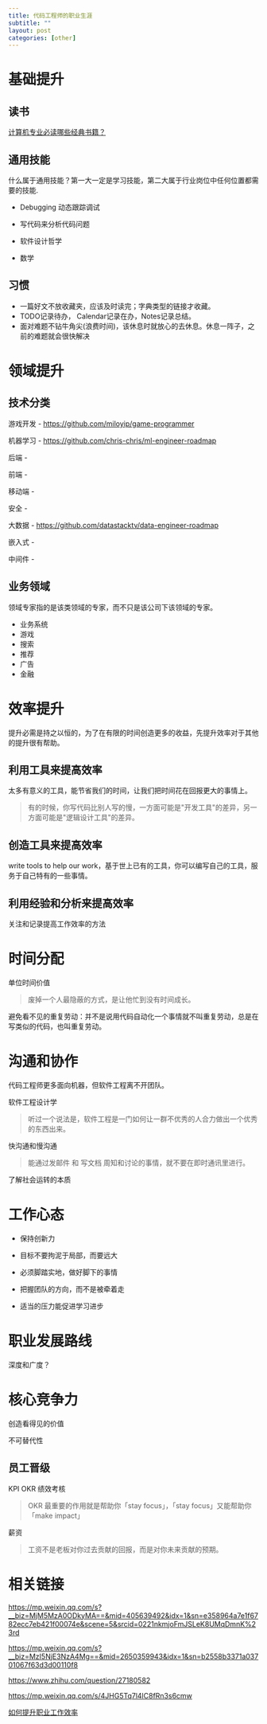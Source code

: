 ```yaml
---
title: 代码工程师的职业生涯
subtitle: ""
layout: post
categories: [other]
---
```


# 基础提升

## 读书

[计算机专业必读哪些经典书籍？](https://www.zhihu.com/question/273973062)

## 通用技能

什么属于通用技能？第一大一定是学习技能，第二大属于行业岗位中任何位置都需要的技能.

- Debugging 动态跟踪调试

- 写代码来分析代码问题

- 软件设计哲学

- 数学

## 习惯

- 一篇好文不放收藏夹，应该及时读完；字典类型的链接才收藏。
- TODO记录待办， Calendar记录在办，Notes记录总结。
- 面对难题不钻牛角尖(浪费时间)，该休息时就放心的去休息。休息一阵子，之前的难题就会很快解决


# 领域提升

## 技术分类

游戏开发 - https://github.com/miloyip/game-programmer

机器学习 - https://github.com/chris-chris/ml-engineer-roadmap

后端 - 

前端 - 

移动端 - 

安全 - 

大数据 - https://github.com/datastacktv/data-engineer-roadmap

嵌入式 -

中间件 -

## 业务领域

领域专家指的是该类领域的专家，而不只是该公司下该领域的专家。

- 业务系统
- 游戏
- 搜索
- 推荐
- 广告
- 金融


# 效率提升

提升必需是持之以恒的，为了在有限的时间创造更多的收益，先提升效率对于其他的提升很有帮助。

## 利用工具来提高效率

太多有意义的工具，能节省我们的时间，让我们把时间花在回报更大的事情上。

> 有的时候，你写代码比别人写的慢，一方面可能是"开发工具"的差异，另一方面可能是"逻辑设计工具"的差异。

## 创造工具来提高效率

write tools to help our work，基于世上已有的工具，你可以编写自己的工具，服务于自己特有的一些事情。

## 利用经验和分析来提高效率

关注和记录提高工作效率的方法



# 时间分配

单位时间价值

> 废掉一个人最隐蔽的方式，是让他忙到没有时间成长。

避免看不见的重复劳动：并不是说用代码自动化一个事情就不叫重复劳动，总是在写类似的代码，也叫重复劳动。




# 沟通和协作

代码工程师更多面向机器，但软件工程离不开团队。

软件工程设计学

> 听过一个说法是，软件工程是一门如何让一群不优秀的人合力做出一个优秀的东西出来。

快沟通和慢沟通

> 能通过发邮件 和 写文档 周知和讨论的事情，就不要在即时通讯里进行。

了解社会运转的本质


# 工作心态

- 保持创新力

- 目标不要拘泥于局部，而要远大

- 必须脚踏实地，做好脚下的事情

- 把握团队的方向，而不是被牵着走

- 适当的压力能促进学习进步



# 职业发展路线

深度和广度？


# 核心竞争力

创造看得见的价值

不可替代性

## 员工晋级

KPI OKR 绩效考核
> OKR 最重要的作用就是帮助你「stay focus」，「stay focus」又能帮助你「make impact」

薪资
> 工资不是老板对你过去贡献的回报，而是对你未来贡献的预期。





# 相关链接

https://mp.weixin.qq.com/s?__biz=MjM5MzA0ODkyMA==&mid=405639492&idx=1&sn=e358964a7e1f6782ecc7eb421f00074e&scene=5&srcid=0221nkmjoFmJSLeK8UMqDmnK%23rd

https://mp.weixin.qq.com/s?__biz=MzI5NjE3NzA4Mg==&mid=2650359943&idx=1&sn=b2558b3371a03701067f63d3d00110f8

https://www.zhihu.com/question/27180582

https://mp.weixin.qq.com/s/4JHG5Tq7l4lC8fRn3s6cmw

[如何提升职业工作效率](https://mp.weixin.qq.com/s/zH9kFjJQ5zE9mKGEiwEYAA)
